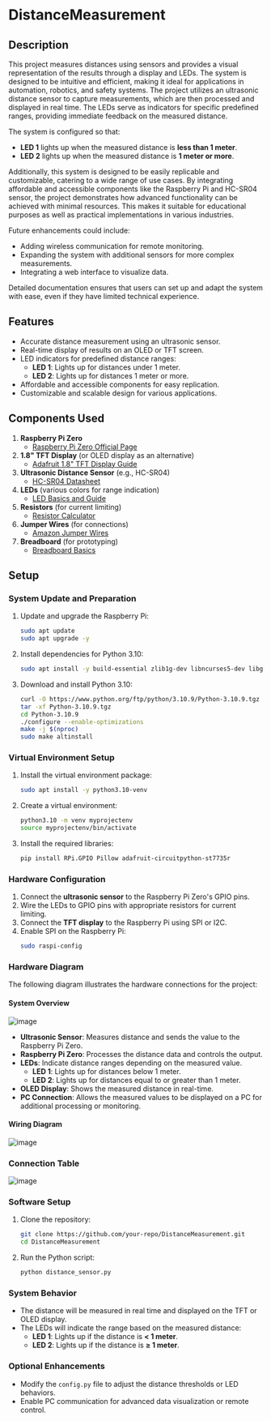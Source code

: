# DistanceMeasurement

## Description
This project measures distances using sensors and provides a visual representation of the results through a display and LEDs. The system is designed to be intuitive and efficient, making it ideal for applications in automation, robotics, and safety systems. The project utilizes an ultrasonic distance sensor to capture measurements, which are then processed and displayed in real time. The LEDs serve as indicators for specific predefined ranges, providing immediate feedback on the measured distance.

The system is configured so that:
- **LED 1** lights up when the measured distance is **less than 1 meter**.
- **LED 2** lights up when the measured distance is **1 meter or more**.

Additionally, this system is designed to be easily replicable and customizable, catering to a wide range of use cases. By integrating affordable and accessible components like the Raspberry Pi and HC-SR04 sensor, the project demonstrates how advanced functionality can be achieved with minimal resources. This makes it suitable for educational purposes as well as practical implementations in various industries.

Future enhancements could include:
- Adding wireless communication for remote monitoring.
- Expanding the system with additional sensors for more complex measurements.
- Integrating a web interface to visualize data.

Detailed documentation ensures that users can set up and adapt the system with ease, even if they have limited technical experience.

## Features
- Accurate distance measurement using an ultrasonic sensor.
- Real-time display of results on an OLED or TFT screen.
- LED indicators for predefined distance ranges:
  - **LED 1**: Lights up for distances under 1 meter.
  - **LED 2**: Lights up for distances 1 meter or more.
- Affordable and accessible components for easy replication.
- Customizable and scalable design for various applications.

## Components Used
1. **Raspberry Pi Zero**
   - [Raspberry Pi Zero Official Page](https://www.raspberrypi.com/products/raspberry-pi-zero/)
2. **1.8" TFT Display** (or OLED display as an alternative)
   - [Adafruit 1.8" TFT Display Guide](https://www.az-delivery.de/products/1-8-zoll-spi-tft-display)
3. **Ultrasonic Distance Sensor** (e.g., HC-SR04)
   - [HC-SR04 Datasheet](https://www.electroschematics.com/hc-sr04-datasheet/)
4. **LEDs** (various colors for range indication)
   - [LED Basics and Guide](https://at.rs-online.com/web/p/leds/2285821?cm_mmc=AT-PLA-DS3A-_-google-_-CSS_AT_DE_Pmax_Test-_--_-2285821&matchtype=&&gad_source=1&gclid=Cj0KCQiA7se8BhCAARIsAKnF3rznNKA2HxQ9wTGR13j7zl4i7LzCYaMpnD7EsVWj06SVfzmgmllRapkaAu71EALw_wcB&gclsrc=aw.ds)
5. **Resistors** (for current limiting)
   - [Resistor Calculator](https://at.rs-online.com/web/p/durchsteckwiderstande/1987413?gb=s)
6. **Jumper Wires** (for connections)
   - [Amazon Jumper Wires](https://www.amazon.com/s?k=jumper+wires)
7. **Breadboard** (for prototyping)
   - [Breadboard Basics](https://learn.sparkfun.com/tutorials/how-to-use-a-breadboard/all)

## Setup

### System Update and Preparation
1. Update and upgrade the Raspberry Pi:
   ```bash
   sudo apt update
   sudo apt upgrade -y
   ```

2. Install dependencies for Python 3.10:
   ```bash
   sudo apt install -y build-essential zlib1g-dev libncurses5-dev libgdbm-dev libnss3-dev libssl-dev libreadline-dev libffi-dev curl libbz2-dev
   ```

3. Download and install Python 3.10:
   ```bash
   curl -O https://www.python.org/ftp/python/3.10.9/Python-3.10.9.tgz
   tar -xf Python-3.10.9.tgz
   cd Python-3.10.9
   ./configure --enable-optimizations
   make -j $(nproc)
   sudo make altinstall
   ```

### Virtual Environment Setup
1. Install the virtual environment package:
   ```bash
   sudo apt install -y python3.10-venv
   ```

2. Create a virtual environment:
   ```bash
   python3.10 -m venv myprojectenv
   source myprojectenv/bin/activate
   ```

3. Install the required libraries:
   ```bash
   pip install RPi.GPIO Pillow adafruit-circuitpython-st7735r
   ```

### Hardware Configuration
1. Connect the **ultrasonic sensor** to the Raspberry Pi Zero's GPIO pins.
2. Wire the LEDs to GPIO pins with appropriate resistors for current limiting.
3. Connect the **TFT display** to the Raspberry Pi using SPI or I2C.
4. Enable SPI on the Raspberry Pi:
   ```bash
   sudo raspi-config
   ```

### Hardware Diagram
The following diagram illustrates the hardware connections for the project:

#### System Overview
![image](https://github.com/user-attachments/assets/d5e0348d-e3e6-413b-800a-8c15430dc286)

- **Ultrasonic Sensor**: Measures distance and sends the value to the Raspberry Pi Zero.
- **Raspberry Pi Zero**: Processes the distance data and controls the output.
- **LEDs**: Indicate distance ranges depending on the measured value.
  - **LED 1**: Lights up for distances below 1 meter.
  - **LED 2**: Lights up for distances equal to or greater than 1 meter.
- **OLED Display**: Shows the measured distance in real-time.
- **PC Connection**: Allows the measured values to be displayed on a PC for additional processing or monitoring.

#### Wiring Diagram
![image](https://github.com/user-attachments/assets/35d44442-e018-43f4-beb3-121a6cb7eaf1)

### Connection Table
![image](https://github.com/user-attachments/assets/6b9ea8e7-44de-404c-ba29-5c20a131fc14)


### Software Setup
1. Clone the repository:
   ```bash
   git clone https://github.com/your-repo/DistanceMeasurement.git
   cd DistanceMeasurement
   ```

2. Run the Python script:
   ```bash
   python distance_sensor.py
   ```

### System Behavior
- The distance will be measured in real time and displayed on the TFT or OLED display.
- The LEDs will indicate the range based on the measured distance:
  - **LED 1**: Lights up if the distance is **< 1 meter**.
  - **LED 2**: Lights up if the distance is **≥ 1 meter**.

### Optional Enhancements
- Modify the `config.py` file to adjust the distance thresholds or LED behaviors.
- Enable PC communication for advanced data visualization or remote control.



